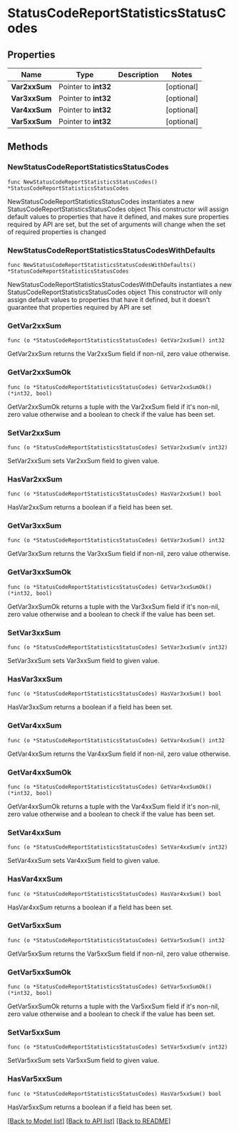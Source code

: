 # StatusCodeReportStatisticsStatusCodes

## Properties

Name | Type | Description | Notes
------------ | ------------- | ------------- | -------------
**Var2xxSum** | Pointer to **int32** |  | [optional] 
**Var3xxSum** | Pointer to **int32** |  | [optional] 
**Var4xxSum** | Pointer to **int32** |  | [optional] 
**Var5xxSum** | Pointer to **int32** |  | [optional] 

## Methods

### NewStatusCodeReportStatisticsStatusCodes

`func NewStatusCodeReportStatisticsStatusCodes() *StatusCodeReportStatisticsStatusCodes`

NewStatusCodeReportStatisticsStatusCodes instantiates a new StatusCodeReportStatisticsStatusCodes object
This constructor will assign default values to properties that have it defined,
and makes sure properties required by API are set, but the set of arguments
will change when the set of required properties is changed

### NewStatusCodeReportStatisticsStatusCodesWithDefaults

`func NewStatusCodeReportStatisticsStatusCodesWithDefaults() *StatusCodeReportStatisticsStatusCodes`

NewStatusCodeReportStatisticsStatusCodesWithDefaults instantiates a new StatusCodeReportStatisticsStatusCodes object
This constructor will only assign default values to properties that have it defined,
but it doesn't guarantee that properties required by API are set

### GetVar2xxSum

`func (o *StatusCodeReportStatisticsStatusCodes) GetVar2xxSum() int32`

GetVar2xxSum returns the Var2xxSum field if non-nil, zero value otherwise.

### GetVar2xxSumOk

`func (o *StatusCodeReportStatisticsStatusCodes) GetVar2xxSumOk() (*int32, bool)`

GetVar2xxSumOk returns a tuple with the Var2xxSum field if it's non-nil, zero value otherwise
and a boolean to check if the value has been set.

### SetVar2xxSum

`func (o *StatusCodeReportStatisticsStatusCodes) SetVar2xxSum(v int32)`

SetVar2xxSum sets Var2xxSum field to given value.

### HasVar2xxSum

`func (o *StatusCodeReportStatisticsStatusCodes) HasVar2xxSum() bool`

HasVar2xxSum returns a boolean if a field has been set.

### GetVar3xxSum

`func (o *StatusCodeReportStatisticsStatusCodes) GetVar3xxSum() int32`

GetVar3xxSum returns the Var3xxSum field if non-nil, zero value otherwise.

### GetVar3xxSumOk

`func (o *StatusCodeReportStatisticsStatusCodes) GetVar3xxSumOk() (*int32, bool)`

GetVar3xxSumOk returns a tuple with the Var3xxSum field if it's non-nil, zero value otherwise
and a boolean to check if the value has been set.

### SetVar3xxSum

`func (o *StatusCodeReportStatisticsStatusCodes) SetVar3xxSum(v int32)`

SetVar3xxSum sets Var3xxSum field to given value.

### HasVar3xxSum

`func (o *StatusCodeReportStatisticsStatusCodes) HasVar3xxSum() bool`

HasVar3xxSum returns a boolean if a field has been set.

### GetVar4xxSum

`func (o *StatusCodeReportStatisticsStatusCodes) GetVar4xxSum() int32`

GetVar4xxSum returns the Var4xxSum field if non-nil, zero value otherwise.

### GetVar4xxSumOk

`func (o *StatusCodeReportStatisticsStatusCodes) GetVar4xxSumOk() (*int32, bool)`

GetVar4xxSumOk returns a tuple with the Var4xxSum field if it's non-nil, zero value otherwise
and a boolean to check if the value has been set.

### SetVar4xxSum

`func (o *StatusCodeReportStatisticsStatusCodes) SetVar4xxSum(v int32)`

SetVar4xxSum sets Var4xxSum field to given value.

### HasVar4xxSum

`func (o *StatusCodeReportStatisticsStatusCodes) HasVar4xxSum() bool`

HasVar4xxSum returns a boolean if a field has been set.

### GetVar5xxSum

`func (o *StatusCodeReportStatisticsStatusCodes) GetVar5xxSum() int32`

GetVar5xxSum returns the Var5xxSum field if non-nil, zero value otherwise.

### GetVar5xxSumOk

`func (o *StatusCodeReportStatisticsStatusCodes) GetVar5xxSumOk() (*int32, bool)`

GetVar5xxSumOk returns a tuple with the Var5xxSum field if it's non-nil, zero value otherwise
and a boolean to check if the value has been set.

### SetVar5xxSum

`func (o *StatusCodeReportStatisticsStatusCodes) SetVar5xxSum(v int32)`

SetVar5xxSum sets Var5xxSum field to given value.

### HasVar5xxSum

`func (o *StatusCodeReportStatisticsStatusCodes) HasVar5xxSum() bool`

HasVar5xxSum returns a boolean if a field has been set.


[[Back to Model list]](../README.md#documentation-for-models) [[Back to API list]](../README.md#documentation-for-api-endpoints) [[Back to README]](../README.md)


